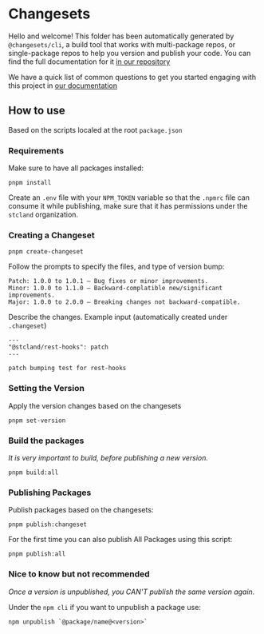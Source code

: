 # Changesets

Hello and welcome! This folder has been automatically generated by `@changesets/cli`, a build tool that works
with multi-package repos, or single-package repos to help you version and publish your code. You can
find the full documentation for it [in our repository](https://github.com/changesets/changesets)

We have a quick list of common questions to get you started engaging with this project in
[our documentation](https://github.com/changesets/changesets/blob/main/docs/common-questions.md)

## How to use
Based on the scripts localed at the root `package.json`

### Requirements

Make sure to have all packages installed:

```
pnpm install
```

Create an `.env` file with your `NPM_TOKEN` variable so that the `.npmrc` file can consume it while publishing, make sure that it has permissions under the `stcland` organization.

### Creating a Changeset
```
pnpm create-changeset
```
Follow the prompts to specify the files, and type of version bump:
```
Patch: 1.0.0 to 1.0.1 — Bug fixes or minor improvements.
Minor: 1.0.0 to 1.1.0 — Backward-complatible new/significant improvements.
Major: 1.0.0 to 2.0.0 — Breaking changes not backward-compatible.
```

Describe the changes. Example input (automatically created under `.changeset`)

```
---
"@stcland/rest-hooks": patch
---

patch bumping test for rest-hooks

```

### Setting the Version

 Apply the version changes based on the changesets

 ```
 pnpm set-version
 ```
### Build the packages

_It is very important to build, before publishing a new version._

```
pnpm build:all 
```

### Publishing Packages

Publish packages based on the changesets:

```
pnpm publish:changeset
```

For the first time you can also publish All Packages using this script:
```
pnpm publish:all
```
### Nice to know but not recommended

_Once a version is unpublished, you CAN'T publish the same version again._

Under the `npm cli` if you want to unpublish a package use:

```
npm unpublish `@package/name@<version>`
```